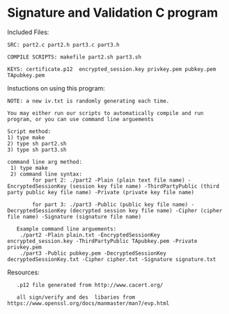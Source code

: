 #	Signature and Validation C program 


 Included Files:

	SRC: part2.c part2.h part3.c part3.h

	COMPILE SCRIPTS: makefile part2.sh part3.sh

	KEYS: certificate.p12  encrypted_session.key privkey.pem pubkey.pem TApubkey.pem 
	

 Instuctions on using this program:

	NOTE: a new iv.txt is randomly generating each time.

	You may either run our scripts to automatically compile and run program, or you can use command line arguements

	Script method:
	1) type make 
	2) type sh part2.sh
	3) type sh part3.sh

	command line arg method:
	 1) type make
	 2) command line syntax:
			for part 2: ./part2 -Plain (plain text file name) -EncryptedSessionKey (session key file name) -ThirdPartyPublic (third party public key file name) -Private (private key file name)

			for part 3: ./part3 -Public (public key file name) -DecryptedSessionKey (decrypted session key file name) -Cipher (cipher file name) -Signature (signature file name)

	   Example command line arguements: 
		./part2 -Plain plain.txt -EncryptedSessionKey encrypted_session.key -ThirdPartyPublic TApubkey.pem -Private privkey.pem
		./part3 -Public pubkey.pem -DecryptedSessionKey decryptedSessionKey.txt -Cipher cipher.txt -Signature signature.txt

Resources:

	   .p12 file generated from http://www.cacert.org/

	   all sign/verify and des  libaries from https://www.openssl.org/docs/manmaster/man7/evp.html
	   
	

